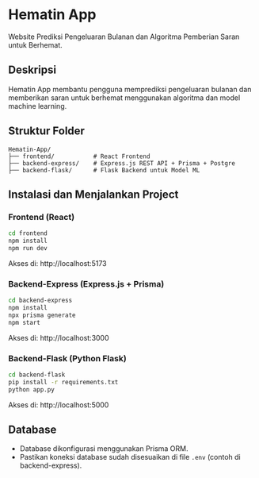 # Hematin App

Website Prediksi Pengeluaran Bulanan dan Algoritma Pemberian Saran untuk Berhemat.

## Deskripsi
Hematin App membantu pengguna memprediksi pengeluaran bulanan dan memberikan saran untuk berhemat menggunakan algoritma dan model machine learning.

## Struktur Folder
```
Hematin-App/
├── frontend/           # React Frontend
├── backend-express/    # Express.js REST API + Prisma + Postgre
├── backend-flask/      # Flask Backend untuk Model ML
```

## Instalasi dan Menjalankan Project

### Frontend (React)
```bash
cd frontend
npm install
npm run dev
```
Akses di: http://localhost:5173

### Backend-Express (Express.js + Prisma)
```bash
cd backend-express
npm install
npx prisma generate
npm start
```
Akses di: http://localhost:3000

### Backend-Flask (Python Flask)
```bash
cd backend-flask
pip install -r requirements.txt
python app.py
```
Akses di: http://localhost:5000

## Database
- Database dikonfigurasi menggunakan Prisma ORM.
- Pastikan koneksi database sudah disesuaikan di file `.env` (contoh di backend-express).
